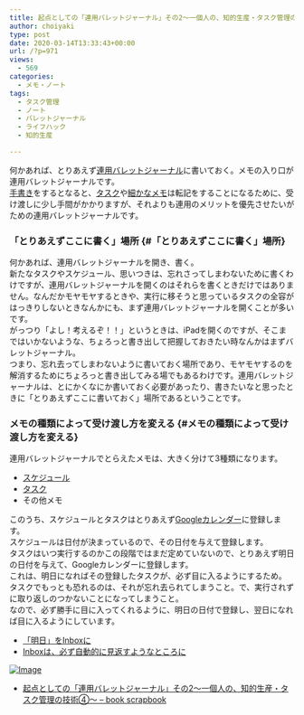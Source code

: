 ```yaml
---
title: 起点としての「連用バレットジャーナル」その2〜一個人の、知的生産・タスク管理の技術④〜
author: choiyaki
type: post
date: 2020-03-14T13:33:43+00:00
url: /?p=971
views:
  - 569
categories:
  - メモ・ノート
tags:
  - タスク管理
  - ノート
  - バレットジャーナル
  - ライフハック
  - 知的生産

---
```

何かあれば、とりあえず[連用バレットジャーナル][1]に書いておく。メモの入り口が連用バレットジャーナルです。  
[手書き][2]をするとなると、[タスク][3]や[細かなメモ][4]は転記をすることになるために、受け渡しに少し手間がかかりますが、それよりも連用のメリットを優先させたいがための連用バレットジャーナルです。

### 「とりあえずここに書く」場所 {#「とりあえずここに書く」場所}

何かあれば、連用バレットジャーナルを開き、書く。  
新たなタスクやスケジュール、思いつきは、忘れさってしまわないために書くわけですが、連用バレットジャーナルを開くのはそれらを書くときだけではありません。なんだかモヤモヤするときや、実行に移そうと思っているタスクの全容がはっきりしないときなんかにも、まず連用バレットジャーナルを開くことが多いです。  
がっつり「よし！考えるぞ！！」というときは、iPadを開くのですが、そこまではいかないような、ちょろっと書き出して把握しておきたい時なんかはまずバレットジャーナル。  
つまり、忘れ去ってしまわないように書いておく場所であり、モヤモヤするのを解消するためにちょろっと書き出してみる場でもあるわけです。連用バレットジャーナルは、とにかくなにか書いておく必要があったり、書きたいなと思ったときに「とりあえずここに書いておく」場所であるということです。

### メモの種類によって受け渡し方を変える {#メモの種類によって受け渡し方を変える}

連用バレットジャーナルでとらえたメモは、大きく分けて3種類になります。

  * [スケジュール][5]
  * [タスク][3]
  * その他メモ

このうち、スケジュールとタスクはとりあえず[Googleカレンダー][6]に登録します。  
スケジュールは日付が決まっているので、その日付を与えて登録します。  
タスクはいつ実行するのかこの段階ではまだ定めていないので、とりあえず明日の日付を与えて、Googleカレンダーに登録します。  
これは、明日になればその登録したタスクが、必ず目に入るようにするため。  
タスクでもっとも恐れるのは、それが忘れ去られてしまうこと。で、実行されずに取り返しのつかないことになってしまうこと。  
なので、必ず勝手に目に入ってくれるように、明日の日付で登録し、翌日になれば目に入るようにしています。

  * [「明日」をInboxに][7]
  * [Inboxは、必ず自動的に見返すようなところに][8]

[![Image][9]][10]

  * [起点としての「連用バレットジャーナル」その2〜一個人の、知的生産・タスク管理の技術④〜 &#8211; book scrapbook][11]

 [1]: https://scrapbox.io/choiyaki-hondana/%E9%80%A3%E7%94%A8%E3%83%90%E3%83%AC%E3%83%83%E3%83%88%E3%82%B8%E3%83%A3%E3%83%BC%E3%83%8A%E3%83%AB
 [2]: https://scrapbox.io/choiyaki-hondana/%E6%89%8B%E6%9B%B8%E3%81%8D
 [3]: https://scrapbox.io/choiyaki-hondana/%E3%82%BF%E3%82%B9%E3%82%AF
 [4]: https://scrapbox.io/choiyaki-hondana/%E7%B4%B0%E3%81%8B%E3%81%AA%E3%83%A1%E3%83%A2
 [5]: https://scrapbox.io/choiyaki-hondana/%E3%82%B9%E3%82%B1%E3%82%B8%E3%83%A5%E3%83%BC%E3%83%AB
 [6]: https://scrapbox.io/choiyaki-hondana/Google%E3%82%AB%E3%83%AC%E3%83%B3%E3%83%80%E3%83%BC
 [7]: https://choiyaki.com/?p=609
 [8]: https://choiyaki.com/?p=614
 [9]: https://gyazo.com/a758f6a7a6c0da9930fce0cc582ffb16/thumb/1000
 [10]: https://gyazo.com/a758f6a7a6c0da9930fce0cc582ffb16
 [11]: https://scrapbox.io/choiyaki-hondana/%E8%B5%B7%E7%82%B9%E3%81%A8%E3%81%97%E3%81%A6%E3%81%AE%E3%80%8C%E9%80%A3%E7%94%A8%E3%83%90%E3%83%AC%E3%83%83%E3%83%88%E3%82%B8%E3%83%A3%E3%83%BC%E3%83%8A%E3%83%AB%E3%80%8D%E3%81%9D%E3%81%AE2%E3%80%9C%E4%B8%80%E5%80%8B%E4%BA%BA%E3%81%AE%E3%80%81%E7%9F%A5%E7%9A%84%E7%94%9F%E7%94%A3%E3%83%BB%E3%82%BF%E3%82%B9%E3%82%AF%E7%AE%A1%E7%90%86%E3%81%AE%E6%8A%80%E8%A1%93%E2%91%A3%E3%80%9C